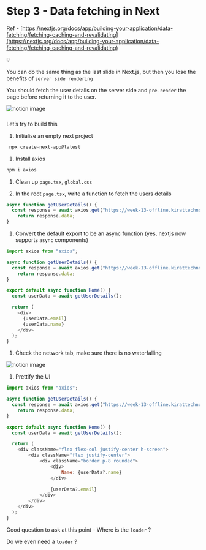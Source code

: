 # Step 3 - Data fetching in Next

Ref - [https://nextjs.org/docs/app/building-your-application/data-fetching/fetching-caching-and-revalidating](https://nextjs.org/docs/app/building-your-application/data-fetching/fetching-caching-and-revalidating)

💡

You can do the same thing as the last slide in Next.js, but then you lose the benefits of `server side rendering`

You should fetch the user details on the server side and `pre-render` the page before returning it to the user.

![notion image](https://www.notion.so/image/https%3A%2F%2Fprod-files-secure.s3.us-west-2.amazonaws.com%2F085e8ad8-528e-47d7-8922-a23dc4016453%2F9e649d49-1f77-4f15-a9c9-8988053fb978%2FScreenshot_2024-03-03_at_2.23.27_PM.png?table=block&id=0cc99c83-e71b-435f-b545-a1dbe0dd5070&cache=v2)

### 

[](#8b906a3b0bf64f238fcdd6c427ba0748 "Let’s try to build this ")Let’s try to build this

1.  Initialise an empty next project

```javascript
 npx create-next-app@latest
```

1.  Install axios

```javascript
npm i axios
```

1.  Clean up `page.tsx`, `global.css`

2.  In the root `page.tsx`, write a function to fetch the users details

```javascript
async function getUserDetails() {
  const response = await axios.get("https://week-13-offline.kirattechnologies.workers.dev/api/v1/user/details")
	return response.data;
}
```

1.  Convert the default export to be an async function (yes, nextjs now supports `async` components)

```javascript
import axios from "axios";

async function getUserDetails() {
  const response = await axios.get("https://week-13-offline.kirattechnologies.workers.dev/api/v1/user/details")
	return response.data;
}

export default async function Home() {
  const userData = await getUserDetails();

  return (
    <div>
      {userData.email}
      {userData.name}
    </div>
  );
}
```

1.  Check the network tab, make sure there is no waterfalling

![notion image](https://www.notion.so/image/https%3A%2F%2Fprod-files-secure.s3.us-west-2.amazonaws.com%2F085e8ad8-528e-47d7-8922-a23dc4016453%2Ffadf2f02-7196-4ce1-8c69-9c2d8ab03b50%2FScreenshot_2024-03-03_at_2.32.47_PM.png?table=block&id=b8f2c8ae-501c-4c6c-ac5a-f489babd212e&cache=v2)

1.  Prettify the UI

```javascript
import axios from "axios";

async function getUserDetails() {
  const response = await axios.get("https://week-13-offline.kirattechnologies.workers.dev/api/v1/user/details")
	return response.data;
}

export default async function Home() {
  const userData = await getUserDetails();

  return (
    <div className="flex flex-col justify-center h-screen">
        <div className="flex justify-center">
            <div className="border p-8 rounded">
                <div>
                    Name: {userData?.name}
                </div>
                
                {userData?.email}
            </div>
        </div>
    </div>
  );
}
```

Good question to ask at this point - Where is the `loader` ?

Do we even need a `loader` ?